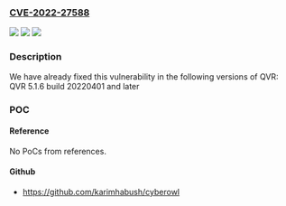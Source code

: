 ### [CVE-2022-27588](https://cve.mitre.org/cgi-bin/cvename.cgi?name=CVE-2022-27588)
![](https://img.shields.io/static/v1?label=Product&message=QVR&color=blue)
![](https://img.shields.io/static/v1?label=Version&message=n%2Fa&color=blue)
![](https://img.shields.io/static/v1?label=Vulnerability&message=CWE-77&color=brighgreen)

### Description

We have already fixed this vulnerability in the following versions of QVR: QVR 5.1.6 build 20220401 and later

### POC

#### Reference
No PoCs from references.

#### Github
- https://github.com/karimhabush/cyberowl


